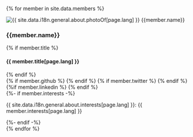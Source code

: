 <section class = "team-container" >

{% for member in site.data.members %}
<article class = "team-member">
  <img src="{{member.picture_path}}" alt="{{ site.data.i18n.general.about.photoOf[page.lang] }} {{member.name}}">
  <h3>{{member.name}}</h3>
  {% if member.title %}
    <h4>{{ member.title[page.lang] }}</h4>
  {% endif %}
  <div class = "team-content">
    <div>
      <a class = "member-icon" aria-label="{{member.email}}" href="mailto:{{member.email}}"><i class="icon-envelop"></i></a>
      {% if member.github %}
        <a class = "member-icon" aria-label="{{member.github}}" href="https://github.com/{{ member.github }}"><i class="icon-github"></i></a>
      {% endif %}
      {% if member.twitter %}
        <a class = "member-icon" aria-label="{{member.twitter}}" href="https://twitter.com/{{ member.twitter }}"><i class="icon-twitter"></i></a>
      {% endif %}
      {%if member.linkedin %}
        <a class = "member-icon" aria-label="{{member.linkedin}}" href="https://ca.linkedin.com/in/{{ member.linkedin }}"><i class="icon-linkedin"></i></a>
      {% endif %}
    </div>
    {%- if member.interests -%}
      <p>{{ site.data.i18n.general.about.interests[page.lang] }}: {{ member.interests[page.lang] }}</p>
    {%- endif -%}
  </div>
</article>
{% endfor %}

</section>
